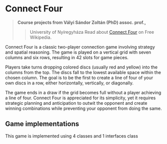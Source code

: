 #  Connect Four
> **Course projects from Vályi Sándor Zoltán (PhD) assoc. prof.,**
>> University of Nyíregyháza
>  Read about [Connect Four](https://en.wikipedia.org/wiki/Connect_Four) on Free Wikipedia.

Connect Four is a classic two-player connection game involving strategy and spatial reasoning. The game is played on a vertical grid with seven columns and six rows, resulting in 42 slots for game pieces.

Players take turns dropping colored discs (usually red and yellow) into the columns from the top. The discs fall to the lowest available space within the chosen column. The goal is to be the first to create a line of four of your own discs in a row, either horizontally, vertically, or diagonally.

The game ends in a draw if the grid becomes full without a player achieving a line of four. Connect Four is appreciated for its simplicity, yet it requires strategic planning and anticipation to outwit the opponent and create winning combinations while preventing your opponent from doing the same.

## Game implementations
This game is implemented using 4 classes and 1 interfaces class 



